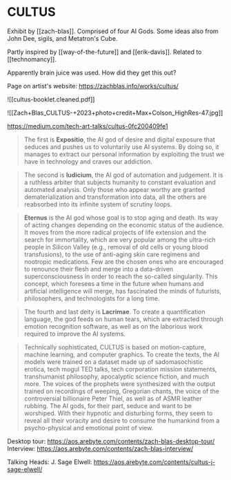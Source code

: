 # CULTUS

Exhibit by [[zach-blas]]. Comprised of four AI Gods. Some ideas also from John Dee, sigils, and Metatron's Cube.

Partly inspired by [[way-of-the-future]] and [[erik-davis]]. Related to [[technomancy]].

Apparently brain juice was used. How did they get this out?

Page on artist's website: https://zachblas.info/works/cultus/

![[cultus-booklet.cleaned.pdf]]

![[Zach+Blas_CULTUS-+2023+photo+credit+Max+Colson_HighRes-47.jpg]]

https://medium.com/tech-art-talks/cultus-0fc200409fe1

> The first is **Expositio**, the AI god of desire and digital exposure that seduces and pushes us to voluntarily use AI systems. By doing so, it manages to extract our personal information by exploiting the trust we have in technology and craves our addiction.

> The second is **Iudicium**, the AI god of automation and judgement. It is a ruthless arbiter that subjects humanity to constant evaluation and automated analysis. Only those who appear worthy are granted dematerialization and transformation into data, all the others are reabsorbed into its infinite system of scrutiny loops.

> **Eternus** is the AI god whose goal is to stop aging and death. Its way of acting changes depending on the economic status of the audience. It moves from the more radical projects of life extension and the search for immortality, which are very popular among the ultra-rich people in Silicon Valley (e.g., removal of old cells or young blood transfusions), to the use of anti-aging skin care regimens and nootropic medications. Few are the chosen ones who are encouraged to renounce their flesh and merge into a data-driven superconsciousness in order to reach the so-called singularity. This concept, which foresees a time in the future when humans and artificial intelligence will merge, has fascinated the minds of futurists, philosophers, and technologists for a long time.

> The fourth and last deity is **Lacrimae**. To create a quantification language, the god feeds on human tears, which are extracted through emotion recognition software, as well as on the laborious work required to improve the AI systems.

> Technically sophisticated, CULTUS is based on motion-capture, machine learning, and computer graphics. To create the texts, the AI models were trained on a dataset made up of sadomasochistic erotica, tech mogul TED talks, tech corporation mission statements, transhumanist philosophy, apocalyptic science fiction, and much more. The voices of the prophets were synthesized with the output trained on recordings of weeping, Gregorian chants, the voice of the controversial billionaire Peter Thiel, as well as of ASMR leather rubbing. The AI gods, for their part, seduce and want to be worshiped. With their hypnotic and disturbing forms, they seem to reveal all their voracity and desire to consume the humankind from a psycho-physical and emotional point of view.

Desktop tour: https://aos.arebyte.com/contents/zach-blas-desktop-tour/
Interview: https://aos.arebyte.com/contents/zach-blas-interview/

Talking Heads:
J. Sage Elwell: https://aos.arebyte.com/contents/cultus-j-sage-elwell/




